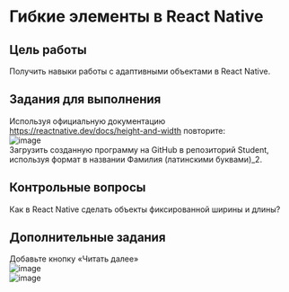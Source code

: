 # Гибкие элементы в React Native
## Цель работы
Получить навыки работы с адаптивными объектами в React Native.  
## Задания для выполнения
Используя официальную документацию https://reactnative.dev/docs/height-and-width повторите:  
![image](https://user-images.githubusercontent.com/70998859/156608031-77122a68-bc76-4679-a62b-b759f139ae14.png)  
Загрузить созданную программу на GitHub в репозиторий Student, используя формат в названии Фамилия (латинскими буквами)_2.  
## Контрольные вопросы
Как в React Native сделать объекты фиксированной ширины и длины?  
## Дополнительные задания
Добавьте кнопку «Читать далее»  
![image](https://user-images.githubusercontent.com/70998859/156608273-a1eb7189-b749-438c-a918-844c4fb1a874.png)  
![image](https://user-images.githubusercontent.com/70998859/156608306-4681ec28-6cc2-4343-85ee-5675b1a57805.png)  

